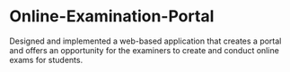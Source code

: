 # Online-Examination-Portal
Designed and implemented a web-based application that creates a portal and offers an opportunity for the examiners to create and conduct online exams for students.
